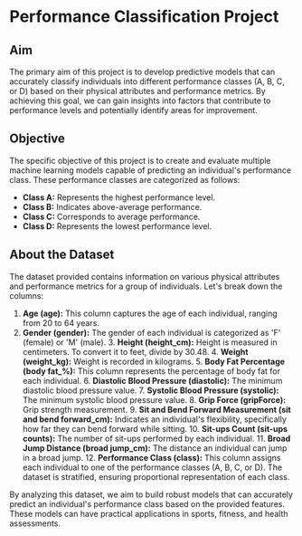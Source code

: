 # Performance Classification Project

## Aim

The primary aim of this project is to develop predictive models that can accurately classify individuals into different performance classes (A, B, C, or D) based on their physical attributes and performance metrics\. By achieving this goal, we can gain insights into factors that contribute to performance levels and potentially identify areas for improvement\.

## Objective

The specific objective of this project is to create and evaluate multiple machine learning models capable of predicting an individual's performance class\. These performance classes are categorized as follows:
- **Class A:** Represents the highest performance level\.
- **Class B:** Indicates above-average performance\.
- **Class C:** Corresponds to average performance\.
- **Class D:** Represents the lowest performance level\.

## About the Dataset

The dataset provided contains information on various physical attributes and performance metrics for a group of individuals\. Let's break down the columns:

1. **Age (age):** This column captures the age of each individual, ranging from 20 to 64 years\.
2. **Gender (gender):** The gender of each individual is categorized as 'F' (female) or 'M' (male)\.
3\. **Height (height_cm):** Height is measured in centimeters\. To convert it to feet, divide by 30\.48\.
4\. **Weight (weight_kg):** Weight is recorded in kilograms\.
5\. **Body Fat Percentage (body fat_%):** This column represents the percentage of body fat for each individual\.
6\. **Diastolic Blood Pressure (diastolic):** The minimum diastolic blood pressure value\.
7\. **Systolic Blood Pressure (systolic):** The minimum systolic blood pressure value\.
8\. **Grip Force (gripForce):** Grip strength measurement\.
9\. **Sit and Bend Forward Measurement (sit and bend forward_cm):** Indicates an individual's flexibility, specifically how far they can bend forward while sitting\.
10\. **Sit-ups Count (sit-ups counts):** The number of sit-ups performed by each individual\.
11\. **Broad Jump Distance (broad jump_cm):** The distance an individual can jump in a broad jump\.
12\. **Performance Class (class):** This column assigns each individual to one of the performance classes (A, B, C, or D)\. The dataset is stratified, ensuring proportional representation of each class\.

By analyzing this dataset, we aim to build robust models that can accurately predict an individual's performance class based on the provided features\. These models can have practical applications in sports, fitness, and health assessments\.

